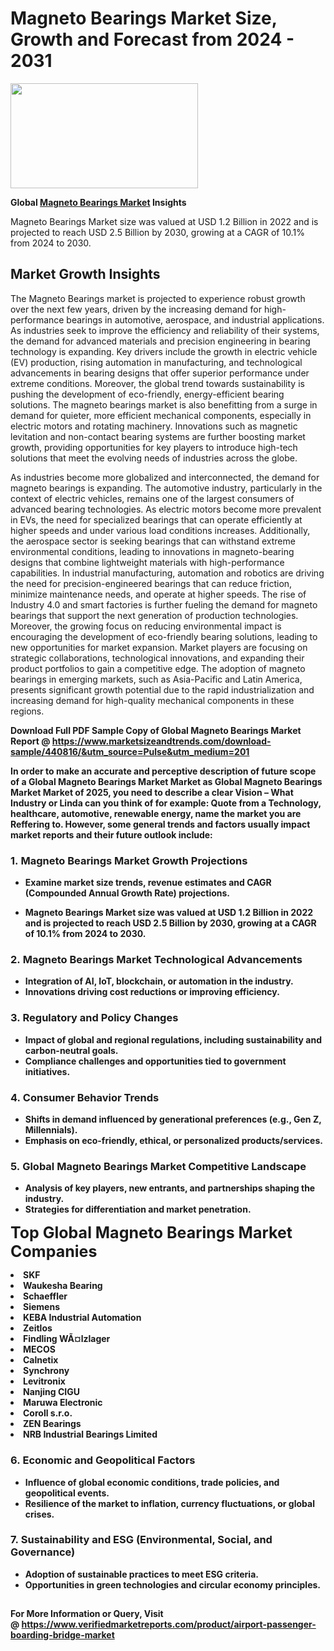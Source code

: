 <H1>Magneto Bearings Market Size, Growth and Forecast from 2024 - 2031</H1><img class="aligncenter size-medium wp-image-584254" src="https://thirdeyenews.in/wp-content/uploads/2024/09/Global-Market-Research-300x168.jpeg" alt="" width="300" height="168" /><p><strong>Global&nbsp;<a href="https://www.marketsizeandtrends.com/download-sample/440816/&amp;utm_source=Pulse&amp;utm_medium=201">Magneto Bearings Market</a> Insights</strong></p><p>Magneto Bearings Market size was valued at USD 1.2 Billion in 2022 and is projected to reach USD 2.5 Billion by 2030, growing at a CAGR of 10.1% from 2024 to 2030.</p><p><h2>Market Growth Insights</h2> <p>The Magneto Bearings market is projected to experience robust growth over the next few years, driven by the increasing demand for high-performance bearings in automotive, aerospace, and industrial applications. As industries seek to improve the efficiency and reliability of their systems, the demand for advanced materials and precision engineering in bearing technology is expanding. Key drivers include the growth in electric vehicle (EV) production, rising automation in manufacturing, and technological advancements in bearing designs that offer superior performance under extreme conditions. Moreover, the global trend towards sustainability is pushing the development of eco-friendly, energy-efficient bearing solutions. The magneto bearings market is also benefitting from a surge in demand for quieter, more efficient mechanical components, especially in electric motors and rotating machinery. Innovations such as magnetic levitation and non-contact bearing systems are further boosting market growth, providing opportunities for key players to introduce high-tech solutions that meet the evolving needs of industries across the globe.</p> <p><strong></strong></p> <p>As industries become more globalized and interconnected, the demand for magneto bearings is expanding. The automotive industry, particularly in the context of electric vehicles, remains one of the largest consumers of advanced bearing technologies. As electric motors become more prevalent in EVs, the need for specialized bearings that can operate efficiently at higher speeds and under various load conditions increases. Additionally, the aerospace sector is seeking bearings that can withstand extreme environmental conditions, leading to innovations in magneto-bearing designs that combine lightweight materials with high-performance capabilities. In industrial manufacturing, automation and robotics are driving the need for precision-engineered bearings that can reduce friction, minimize maintenance needs, and operate at higher speeds. The rise of Industry 4.0 and smart factories is further fueling the demand for magneto bearings that support the next generation of production technologies. Moreover, the growing focus on reducing environmental impact is encouraging the development of eco-friendly bearing solutions, leading to new opportunities for market expansion. Market players are focusing on strategic collaborations, technological innovations, and expanding their product portfolios to gain a competitive edge. The adoption of magneto bearings in emerging markets, such as Asia-Pacific and Latin America, presents significant growth potential due to the rapid industrialization and increasing demand for high-quality mechanical components in these regions.</p> <p><strong></p><p><span class=""><strong>Download Full PDF Sample Copy of Global Magneto Bearings Market Report</strong> @ <a href="https://www.marketsizeandtrends.com/download-sample/440816/&amp;utm_source=Pulse&amp;utm_medium=201" target="_blank">https://www.marketsizeandtrends.com/download-sample/440816/&amp;utm_source=Pulse&amp;utm_medium=201</a></span></p><p>In order to make an accurate and perceptive description of future scope of a Global&nbsp;Magneto Bearings Market Market as Global&nbsp;Magneto Bearings Market Market of 2025, you need to describe a clear Vision &ndash; What Industry or Linda can you think of for example: Quote from a Technology, healthcare, automotive, renewable energy, name the market you are Reffering to. However, some general trends and factors usually impact market reports and their future outlook include:</p><h3>1.&nbsp;<strong>Magneto Bearings Market Growth Projections</strong></h3><ul><li>Examine market size trends, revenue estimates and CAGR (Compounded Annual Growth Rate) projections.</li><li><p>Magneto Bearings Market size was valued at USD 1.2 Billion in 2022 and is projected to reach USD 2.5 Billion by 2030, growing at a CAGR of 10.1% from 2024 to 2030.</p></li></ul><h3>2.&nbsp;<strong>Magneto Bearings Market Technological Advancements</strong></h3><ul><li>Integration of AI, IoT, blockchain, or automation in the industry.</li><li>Innovations driving cost reductions or improving efficiency.</li></ul><h3>3.&nbsp;<strong>Regulatory and Policy Changes</strong></h3><ul><li>Impact of global and regional regulations, including sustainability and carbon-neutral goals.</li><li>Compliance challenges and opportunities tied to government initiatives.</li></ul><h3>4.&nbsp;<strong>Consumer Behavior Trends</strong></h3><ul><li>Shifts in demand influenced by generational preferences (e.g., Gen Z, Millennials).</li><li>Emphasis on eco-friendly, ethical, or personalized products/services.</li></ul><h3>5.&nbsp;<strong>Global Magneto Bearings Market Competitive Landscape</strong></h3><ul><li>Analysis of key players, new entrants, and partnerships shaping the industry.</li><li>Strategies for differentiation and market penetration.</li></ul><p data-pm-slice="1 1 []"><span style="color: inherit; font-family: inherit; font-size: 25px;">Top Global Magneto Bearings Market Companies</span></p><div class="" data-test-id=""><p><li>SKF</li><li> Waukesha Bearing</li><li> Schaeffler</li><li> Siemens</li><li> KEBA Industrial Automation</li><li> Zeitlos</li><li> Findling WÃ¤lzlager</li><li> MECOS</li><li> Calnetix</li><li> Synchrony</li><li> Levitronix</li><li> Nanjing CIGU</li><li> Maruwa Electronic</li><li> Coroll s.r.o.</li><li> ZEN Bearings</li><li> NRB Industrial Bearings Limited</li></p></div><h3>6.&nbsp;<strong>Economic and Geopolitical Factors</strong></h3><ul><li>Influence of global economic conditions, trade policies, and geopolitical events.</li><li>Resilience of the market to inflation, currency fluctuations, or global crises.</li></ul><h3>7.&nbsp;<strong>Sustainability and ESG (Environmental, Social, and Governance)</strong></h3><ul><li>Adoption of sustainable practices to meet ESG criteria.</li><li>Opportunities in green technologies and circular economy principles.</li></ul><h2><strong style="font-size: 14px;">For More Information or Query, Visit @&nbsp;</strong><a style="background-color: #ffffff; font-size: 14px;" href="https://www.marketsizeandtrends.com/report/magneto-bearings-market/" target="_blank">https://www.verifiedmarketreports.com/product/airport-passenger-boarding-bridge-market</a></h2>

